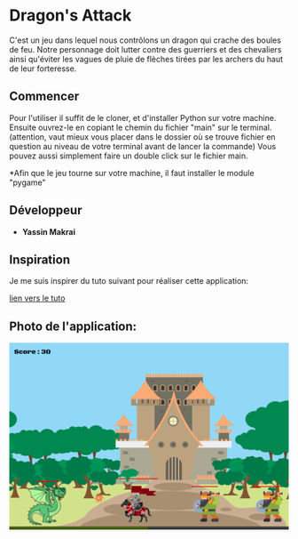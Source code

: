# Dragon's Attack

C'est un jeu dans lequel nous contrôlons un dragon qui crache des boules de feu. Notre personnage doit lutter contre des guerriers et des chevaliers ainsi qu'éviter les vagues de pluie de flèches tirées par les archers du haut de leur forteresse.

## Commencer

Pour l'utiliser il suffit de le cloner, et d'installer Python sur votre machine.
Ensuite ouvrez-le en copiant le chemin du fichier "main" sur le terminal. 
(attention, vaut mieux vous placer dans le dossier où se trouve fichier en question au niveau de votre terminal avant de lancer la commande)
Vous pouvez aussi simplement faire un double click sur le fichier main.

*Afin que le jeu tourne sur votre machine, il faut installer le module "pygame"

## Développeur

* **Yassin Makrai** 

## Inspiration

Je me suis inspirer du tuto suivant pour réaliser cette application:

[lien vers le tuto](https://www.youtube.com/watch?v=8J8wWxbAdFg&list=PLMS9Cy4Enq5KsM7GJ4LHnlBQKTQBV8kaR&index=1)

## Photo de l'application:

![image](https://github.com/Makraiyassin/Dragon-s-Attack/blob/main/assets/capture-py-game.png)
